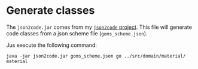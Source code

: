 # Generate classes
The `json2code.jar` comes from my [`json2code` project](https://github.com/hauke96/json2code). This file will generate code classes from a json scheme file (`goms_scheme.json`).

Jus execute the following command:
```
java -jar json2code.jar goms_scheme.json go ../src/domain/material/ material

```
